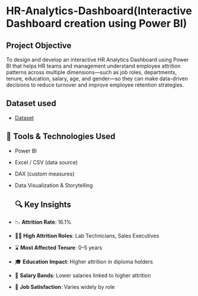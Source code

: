 # HR-Analytics-Dashboard(Interactive Dashboard creation using Power BI)
## Project Objective
To design and develop an interactive HR Analytics Dashboard using Power BI that helps HR teams and management understand employee attrition patterns across multiple dimensions—such as job roles, departments, tenure, education, salary, age, and gender—so they can make data-driven decisions to reduce turnover and improve employee retention strategies.

## Dataset used
- <a href="https://github.com/Himanshujoshi16/HR-Analytics-Dashboard/blob/main/HR_Analytics.csv">Dataset</a>

## 🧰 Tools & Technologies Used

- Power BI
- Excel / CSV (data source)
- DAX (custom measures)
- Data Visualization & Storytelling

  ## 🔍 Key Insights

- 📉 **Attrition Rate**: 16.1%
- 👩‍🔬 **High Attrition Roles**: Lab Technicians, Sales Executives
- ⌛ **Most Affected Tenure**: 0–5 years
- 🎓 **Education Impact**: Higher attrition in diploma holders
- 💸 **Salary Bands**: Lower salaries linked to higher attrition
- 🧠 **Job Satisfaction**: Varies widely by role
